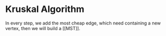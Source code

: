 # Kruskal Algorithm

In every step, we add the most cheap edge, which need containing a new vertex, then we will build a [[MST]].